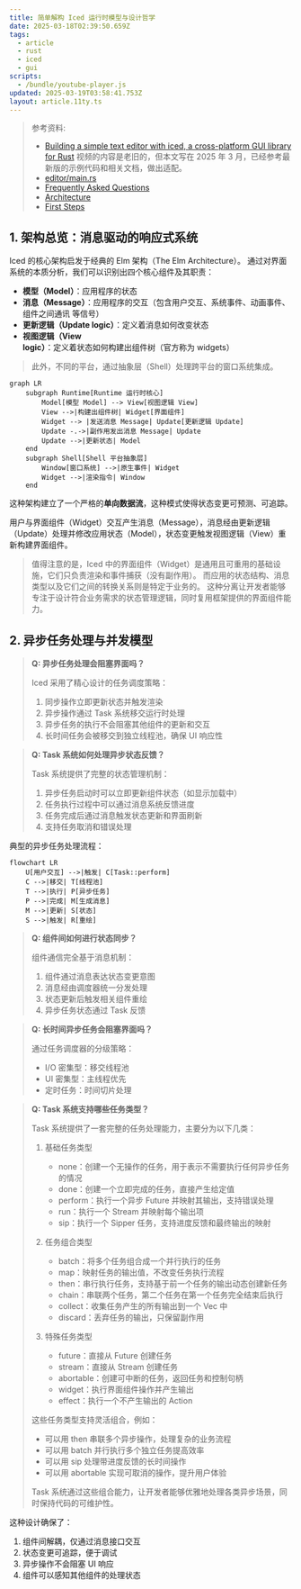 ```yaml
---
title: 简单解构 Iced 运行时模型与设计哲学
date: 2025-03-18T02:39:50.659Z
tags:
  - article
  - rust
  - iced
  - gui
scripts:
  - /bundle/youtube-player.js
updated: 2025-03-19T03:58:41.753Z
layout: article.11ty.ts
---
```


> 参考资料:
>
> - [Building a simple text editor with iced, a cross-platform GUI library for Rust](https://www.youtube.com/watch?v=gcBJ7cPSALo)
>   视频的内容是老旧的，但本文写在 2025 年 3 月，已经参考最新版的示例代码和相关文档，做出适配。
> - [editor/main.rs](https://github.com/iced-rs/iced/blob/9c1edc3/examples/editor/src/main.rs)
> - [Frequently Asked Questions](https://github.com/iced-rs/book/blob/1176472/src/faq.md)
> - [Architecture](https://github.com/iced-rs/book/blob/1176472/src/architecture.md)
> - [First Steps](https://github.com/iced-rs/book/blob/1176472/src/first-steps.md)
>
> <com-youtube-player videoId="gcBJ7cPSALo" />

## 1. 架构总览：消息驱动的响应式系统

Iced 的核心架构启发于经典的 Elm 架构（The Elm Architecture）。
通过对界面系统的本质分析，我们可以识别出四个核心组件及其职责：

- **模型（Model）**：应用程序的状态
- **消息（Message）**：应用程序的交互（包含用户交互、系统事件、动画事件、组件之间通讯 等信号）
- **更新逻辑（Update logic）**：定义着消息如何改变状态
- **视图逻辑（View logic）**：定义着状态如何构建出组件树（官方称为 widgets）

> 此外，不同的平台，通过抽象层（Shell）处理跨平台的窗口系统集成。

```mermaid
graph LR
    subgraph Runtime[Runtime 运行时核心]
        Model[模型 Model] --> View[视图逻辑 View]
        View -->|构建出组件树| Widget[界面组件]
        Widget --> |发送消息 Message| Update[更新逻辑 Update]
        Update -.->|副作用发出消息 Message| Update
        Update -->|更新状态| Model
    end
    subgraph Shell[Shell 平台抽象层]
        Window[窗口系统] -->|原生事件| Widget
        Widget -->|渲染指令| Window
    end
```

这种架构建立了一个严格的**单向数据流**，这种模式使得状态变更可预测、可追踪。

用户与界面组件（Widget）交互产生消息（Message），消息经由更新逻辑（Update）处理并修改应用状态（Model），状态变更触发视图逻辑（View）重新构建界面组件。

> 值得注意的是，Iced 中的界面组件（Widget）是通用且可重用的基础设施，它们只负责渲染和事件捕获（没有副作用）。
> 而应用的状态结构、消息类型以及它们之间的转换关系则是特定于业务的。
> 这种分离让开发者能够专注于设计符合业务需求的状态管理逻辑，同时复用框架提供的界面组件能力。

## 2. 异步任务处理与并发模型

> **Q: 异步任务处理会阻塞界面吗？**
>
> Iced 采用了精心设计的任务调度策略：
>
> 1. 同步操作立即更新状态并触发渲染
> 2. 异步操作通过 Task 系统移交运行时处理
> 3. 异步任务的执行不会阻塞其他组件的更新和交互
> 4. 长时间任务会被移交到独立线程池，确保 UI 响应性

> **Q: Task 系统如何处理异步状态反馈？**
>
> Task 系统提供了完整的状态管理机制：
>
> 1. 异步任务启动时可以立即更新组件状态（如显示加载中）
> 2. 任务执行过程中可以通过消息系统反馈进度
> 3. 任务完成后通过消息触发状态更新和界面刷新
> 4. 支持任务取消和错误处理

典型的异步任务处理流程：

```mermaid
flowchart LR
    U[用户交互] -->|触发| C[Task::perform]
    C -->|移交| T[线程池]
    T -->|执行| P[异步任务]
    P -->|完成| M[生成消息]
    M -->|更新| S[状态]
    S -->|触发| R[重绘]
```

> **Q: 组件间如何进行状态同步？**
>
> 组件通信完全基于消息机制：
>
> 1. 组件通过消息表达状态变更意图
> 2. 消息经由调度器统一分发处理
> 3. 状态更新后触发相关组件重绘
> 4. 异步任务状态通过 Task 反馈

> **Q: 长时间异步任务会阻塞界面吗？**
>
> 通过任务调度器的分级策略：
>
> - I/O 密集型：移交线程池
> - UI 密集型：主线程优先
> - 定时任务：时间切片处理

> **Q: Task 系统支持哪些任务类型？**
>
> Task 系统提供了一套完整的任务处理能力，主要分为以下几类：
>
> 1. 基础任务类型
>
>    - none：创建一个无操作的任务，用于表示不需要执行任何异步任务的情况
>    - done：创建一个立即完成的任务，直接产生给定值
>    - perform：执行一个异步 Future 并映射其输出，支持错误处理
>    - run：执行一个 Stream 并映射每个输出项
>    - sip：执行一个 Sipper 任务，支持进度反馈和最终输出的映射
>
> 2. 任务组合类型
>
>    - batch：将多个任务组合成一个并行执行的任务
>    - map：映射任务的输出值，不改变任务执行流程
>    - then：串行执行任务，支持基于前一个任务的输出动态创建新任务
>    - chain：串联两个任务，第二个任务在第一个任务完全结束后执行
>    - collect：收集任务产生的所有输出到一个 Vec 中
>    - discard：丢弃任务的输出，只保留副作用
>
> 3. 特殊任务类型
>    - future：直接从 Future 创建任务
>    - stream：直接从 Stream 创建任务
>    - abortable：创建可中断的任务，返回任务和控制句柄
>    - widget：执行界面组件操作并产生输出
>    - effect：执行一个不产生输出的 Action
>
> 这些任务类型支持灵活组合，例如：
>
> - 可以用 then 串联多个异步操作，处理复杂的业务流程
> - 可以用 batch 并行执行多个独立任务提高效率
> - 可以用 sip 处理带进度反馈的长时间操作
> - 可以用 abortable 实现可取消的操作，提升用户体验
>
> Task 系统通过这些组合能力，让开发者能够优雅地处理各类异步场景，同时保持代码的可维护性。

这种设计确保了：

1. 组件间解耦，仅通过消息接口交互
2. 状态变更可追踪，便于调试
3. 异步操作不会阻塞 UI 响应
4. 组件可以感知其他组件的处理状态

